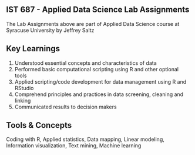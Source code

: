## IST 687 - Applied Data Science Lab Assignments
The Lab Assignments above are part of Applied Data Science course at Syracuse University by Jeffrey Saltz

## Key Learnings
1. Understood essential concepts and characteristics of data
2. Performed basic computational scripting using R and other optional tools
3. Applied scripting/code development for data management using R and RStudio
4. Comprehend principles and practices in data screening, cleaning and linking
5. Communicated results to decision makers

## Tools & Concepts
Coding with R, Applied statistics, Data mapping, Linear modeling, Information visualization, Text mining, Machine learning
